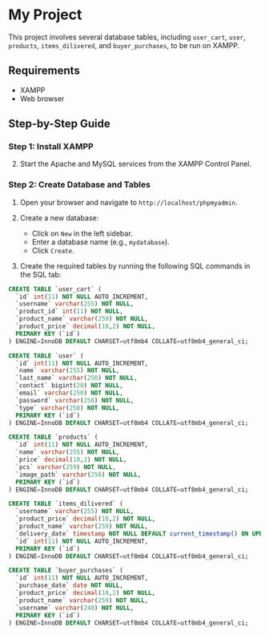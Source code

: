 # My Project

This project involves several database tables, including `user_cart`, `user`, `products`, `items_dilivered`, and `buyer_purchases`, to be run on XAMPP.

## Requirements

- XAMPP
- Web browser

## Step-by-Step Guide

### Step 1: Install XAMPP

2. Start the Apache and MySQL services from the XAMPP Control Panel.

### Step 2: Create Database and Tables
1. Open your browser and navigate to `http://localhost/phpmyadmin`.
2. Create a new database:
   - Click on `New` in the left sidebar.
   - Enter a database name (e.g., `mydatabase`).
   - Click `Create`.

3. Create the required tables by running the following SQL commands in the SQL tab:

```sql
CREATE TABLE `user_cart` (
  `id` int(11) NOT NULL AUTO_INCREMENT,
  `username` varchar(255) NOT NULL,
  `product_id` int(11) NOT NULL,
  `product_name` varchar(259) NOT NULL,
  `product_price` decimal(10,2) NOT NULL,
  PRIMARY KEY (`id`)
) ENGINE=InnoDB DEFAULT CHARSET=utf8mb4 COLLATE=utf8mb4_general_ci;

CREATE TABLE `user` (
  `id` int(11) NOT NULL AUTO_INCREMENT,
  `name` varchar(255) NOT NULL,
  `last_name` varchar(250) NOT NULL,
  `contact` bigint(20) NOT NULL,
  `email` varchar(250) NOT NULL,
  `password` varchar(250) NOT NULL,
  `type` varchar(250) NOT NULL,
  PRIMARY KEY (`id`)
) ENGINE=InnoDB DEFAULT CHARSET=utf8mb4 COLLATE=utf8mb4_general_ci;

CREATE TABLE `products` (
  `id` int(11) NOT NULL AUTO_INCREMENT,
  `name` varchar(255) NOT NULL,
  `price` decimal(10,2) NOT NULL,
  `pcs` varchar(259) NOT NULL,
  `image_path` varchar(250) NOT NULL,
  PRIMARY KEY (`id`)
) ENGINE=InnoDB DEFAULT CHARSET=utf8mb4 COLLATE=utf8mb4_general_ci;

CREATE TABLE `items_dilivered` (
  `username` varchar(255) NOT NULL,
  `product_price` decimal(10,2) NOT NULL,
  `product_name` varchar(259) NOT NULL,
  `delivery_date` timestamp NOT NULL DEFAULT current_timestamp() ON UPDATE current_timestamp(),
  `id` int(11) NOT NULL AUTO_INCREMENT,
  PRIMARY KEY (`id`)
) ENGINE=InnoDB DEFAULT CHARSET=utf8mb4 COLLATE=utf8mb4_general_ci;

CREATE TABLE `buyer_purchases` (
  `id` int(11) NOT NULL AUTO_INCREMENT,
  `purchase_date` date NOT NULL,
  `product_price` decimal(10,2) NOT NULL,
  `product_name` varchar(259) NOT NULL,
  `username` varchar(240) NOT NULL,
  PRIMARY KEY (`id`)
) ENGINE=InnoDB DEFAULT CHARSET=utf8mb4 COLLATE=utf8mb4_general_ci;
